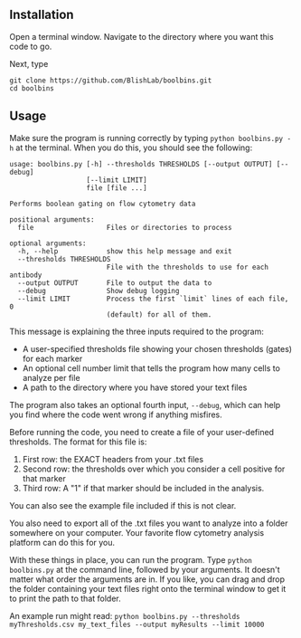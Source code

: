 ## Installation

Open a terminal window. Navigate to the directory where you want this code to go.

Next, type  

```
git clone https://github.com/BlishLab/boolbins.git
cd boolbins
```


## Usage

Make sure the program is running correctly by typing `python boolbins.py -h` at the terminal. When you do this, you should see the following:

```
usage: boolbins.py [-h] --thresholds THRESHOLDS [--output OUTPUT] [--debug]
                   [--limit LIMIT]
                   file [file ...]

Performs boolean gating on flow cytometry data

positional arguments:
  file                  Files or directories to process

optional arguments:
  -h, --help            show this help message and exit
  --thresholds THRESHOLDS
                        File with the thresholds to use for each antibody
  --output OUTPUT       File to output the data to
  --debug               Show debug logging
  --limit LIMIT         Process the first `limit` lines of each file, 0
                        (default) for all of them.

```

This message is explaining the three inputs required to the program:
- A user-specified thresholds file showing your chosen thresholds (gates) for each marker
- An optional cell number limit that tells the program how many cells to analyze per file
- A path to the directory where you have stored your text files

The program also takes an optional fourth input, ```--debug```, which can help you find where the code went wrong if anything misfires.

Before running the code, you need to create a file of your user-defined thresholds. The format for this file is:

1. First row: the EXACT headers from your .txt files
2. Second row: the thresholds over which you consider a cell positive for that marker
3. Third row: A "1" if that marker should be included in the analysis.

You can also see the example file included if this is not clear.

You also need to export all of the .txt files you want to analyze into a folder somewhere on your computer. Your favorite flow cytometry analysis platform can do this for you. 

With these things in place, you can run the program. Type `python boolbins.py` at the command line, followed by your arguments. It doesn't matter what order the arguments are in. If you like, you can drag and drop the folder containing your text files right onto the terminal window to get it to print the path to that folder.

An example run might read: `python boolbins.py --thresholds myThresholds.csv my_text_files --output myResults --limit 10000`
